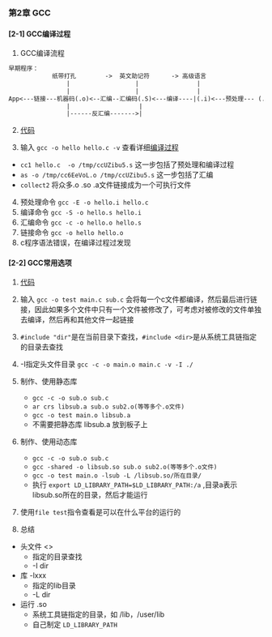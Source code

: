 ### 第2章 GCC

#### [2-1] GCC编译过程
1. GCC编译流程

``` txt
早期程序：
            纸带打孔        ->  英文助记符      -> 高级语言       
                |                  |                |
                |                  |                |
App<---链接---机器码(.o)<--汇编--汇编码(.S)<---编译----|(.i)<---预处理--- (.c .h)
                |                   |
                |------反汇编------->|

```
2. [代码](../../source/LinuxAppDevBasic/source/02_options/01_hello/hello.c)

3. 输入 `gcc -o hello hello.c -v` 查看详细[编译过程](../../source/LinuxAppDevBasic/source/02_options/01_hello/编译过程.txt)
- `cc1 hello.c  -o /tmp/ccUZibu5.s` 这一步包括了预处理和编译过程
- `as -o /tmp/cc6EeVoL.o /tmp/ccUZibu5.s` 这一步包括了汇编
- `collect2` 将众多.o .so .a文件链接成为一个可执行文件

4. 预处理命令 `gcc -E -o hello.i hello.c`
5. 编译命令 `gcc -S -o hello.s hello.i`
6. 汇编命令 `gcc -c -o hello.o hello.s`
7. 链接命令 `gcc -o hello hello.o`
8. c程序语法错误，在编译过程过发现


#### [2-2] GCC常用选项
1. [代码](../../source/LinuxAppDevBasic/source/02_options/02_multi_files/main.c)
2. 输入 `gcc -o test main.c sub.c` 会将每一个c文件都编译，然后最后进行链接，因此如果多个文件中只有一个文件被修改了，可考虑对被修改的文件单独去编译，然后再和其他文件一起链接
3. `#include "dir"`是在当前目录下查找，`#include <dir>`是从系统工具链指定的目录去查找
4. -I指定头文件目录 `gcc -c -o main.o main.c -v -I ./`
5. 制作、使用静态库
    - `gcc -c -o sub.o sub.c`
    - `ar crs libsub.a sub.o sub2.o(等等多个.o文件)`
    - `gcc -o test main.o libsub.a`
    - 不需要把静态库 libsub.a 放到板子上

6. 制作、使用动态库
    - `gcc -c -o sub.o sub.c`
    - `gcc -shared -o libsub.so sub.o sub2.o(等等多个.o文件)`
    - `gcc -o test main.o -lsub -L /libsub.so/所在目录/`
    - 执行 `export LD_LIBRARY_PATH=$LD_LIBRARY_PATH:/a` ,目录a表示libsub.so所在的目录，然后才能运行

7. 使用`file test`指令查看是可以在什么平台的运行的

8. 总结
- 头文件 <>
    - 指定的目录查找
    - -I dir
- 库 -lxxx
    - 指定的lib目录
    - -L dir
- 运行 .so
    - 系统工具链指定的目录，如 /lib，/user/lib
    - 自己制定 `LD_LIBRARY_PATH`

